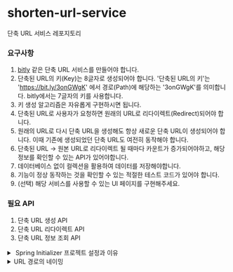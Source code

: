 # shorten-url-service
단축 URL 서비스 레포지토리


### 요구사항
1. [bitly](https://bitly.com/) 같은 단축 URL 서비스를 만들어야 합니다.
2. 단축된 URL의 키(Key)는 8글자로 생성되어야 합니다. '단축된 URL의 키'는 'https://bit.ly/3onGWgK' 에서 경로(Path)에 해당하는 '3onGWgK'를 의미합니다. bitly에서는 7글자의 키를 사용합니다.
3. 키 생성 알고리즘은 자유롭게 구현하시면 됩니다.
4. 단축된 URL로 사용자가 요청하면 원래의 URL로 리다이렉트(Redirect)되어야 합니다.
5. 원래의 URL로 다시 단축 URL을 생성해도 항상 새로운 단축 URL이 생성되어야 합니다. 이때 기존에 생성되었던 단축 URL도 여전히 동작해야 합니다.
6. 단축된 URL -> 원본 URL로 리다이렉트 될 때마다 카운트가 증가되어야하고, 해당 정보를 확인할 수 있는 API가 있어야합니다.
7. 데이터베이스 없이 컬렉션을 활용하여 데이터를 저장해야합니다.
8. 기능이 정상 동작하는 것을 확인할 수 있는 적절한 테스트 코드가 있어야 합니다.
9. (선택) 해당 서비스를 사용할 수 있는 UI 페이지를 구현해주세요.

### 필요 API
1. 단축 URL 생성 API
2. 단축 URL 리다이렉트 API
3. 단축 URL 정보 조회 API

<details>
<summary>️ Spring Initializer 프로젝트 설정과 이유</summary>

- **Spring Boot 3.x 기반 선택**  
- Spring Boot 2는 곧 End of Life이 예정되어 있어, 장기적으로 유지보수가 불리하다.
- 스프링 생태계도 Spring Boot 3 중심으로 이동 중이므로, 학습 및 적용에 유리.
- **Java 17 사용**  
  Java 17은 Long Term Support 버전으로, 안정성과 장기적인 유지보수가 보장된다.
- Spring Boot 3.x는 Java 17 이상을 요구하므로 호환성 측면에서 필수이기도함.

- **Gradle 사용**  
- Gradle은 빌드 속도가 빠르고, 의존성 관리가 유연하며, 설정이 간결
- 최근 Spring 진영과 다양한 오픈소스 프로젝트에서도 **Gradle 사용 비율이 증가**하고 있어서 추세에 부합함
</details>

<details>
<summary>URL 경로의 네이밍 </summary>

대표적으로 카멜케이스 , Spinal 케이스, 스네이크 케이스 등이 있는데
- 카멜케이스 - 일관성 있지만, 알파벳 외엔 띄어쓰기가 어렵다
- spinal케이스 - 일반적으로 가장 권장되는 방식이다. 나는 학습을 위해 이 케이스를 선택!
- 스네이크케이스 - URL에서 제일 권장되지않는 형식이다. 가끔 언더바를 띄어쓰기가아닌 하나의 단어로 판단하는 경우가 있음.
</details>